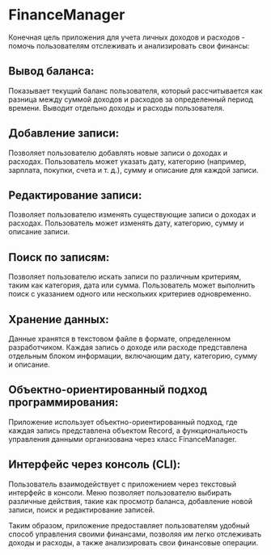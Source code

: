 # FinanceManager


Конечная цель приложения для учета личных доходов и расходов - помочь пользователям отслеживать и анализировать свои финансы:

## Вывод баланса:
Показывает текущий баланс пользователя, который рассчитывается как разница между суммой доходов и расходов за определенный период времени.
Выводит отдельно доходы и расходы пользователя.
## Добавление записи:
Позволяет пользователю добавлять новые записи о доходах и расходах.
Пользователь может указать дату, категорию (например, зарплата, покупки, счета и т. д.), сумму и описание для каждой записи.
## Редактирование записи:
Позволяет пользователю изменять существующие записи о доходах и расходах.
Пользователь может изменять дату, категорию, сумму и описание записи.
## Поиск по записям:
Позволяет пользователю искать записи по различным критериям, таким как категория, дата или сумма.
Пользователь может выполнить поиск с указанием одного или нескольких критериев одновременно.
## Хранение данных:
Данные хранятся в текстовом файле в формате, определенном разработчиком. Каждая запись о доходе или расходе представлена отдельным блоком информации, включающим дату, категорию, сумму и описание.
## Объектно-ориентированный подход программирования:
Приложение использует объектно-ориентированный подход, где каждая запись представлена объектом Record, а функциональность управления данными организована через класс FinanceManager.
## Интерфейс через консоль (CLI):
Пользователь взаимодействует с приложением через текстовый интерфейс в консоли.
Меню позволяет пользователю выбирать различные действия, такие как просмотр баланса, добавление новой записи, поиск и редактирование записей.


Таким образом, приложение предоставляет пользователям удобный способ управления своими финансами, позволяя им легко отслеживать доходы и расходы, а также анализировать свои финансовые операции.
